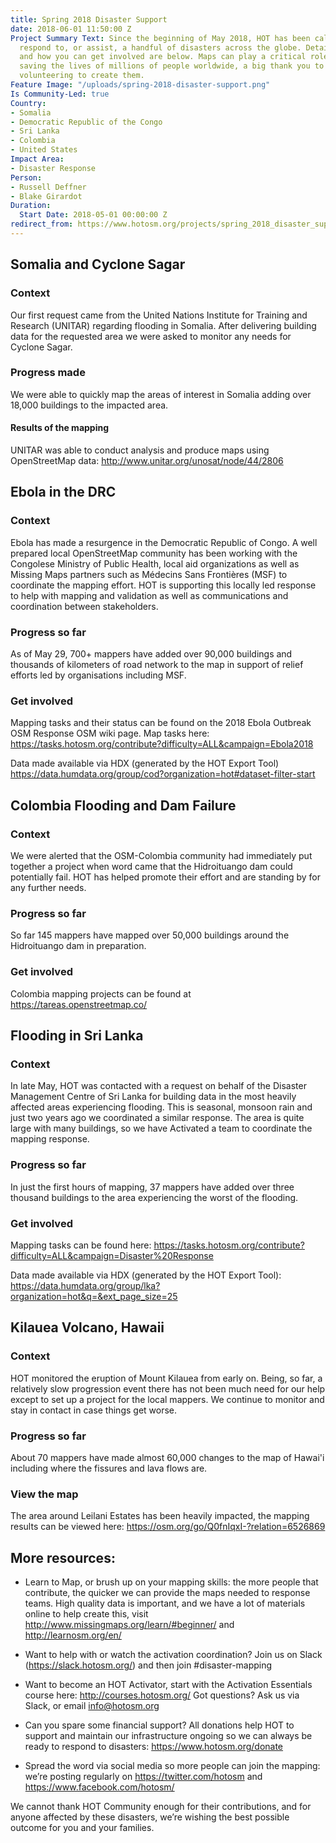 ```yaml
---
title: Spring 2018 Disaster Support
date: 2018-06-01 11:50:00 Z
Project Summary Text: Since the beginning of May 2018, HOT has been called upon to
  respond to, or assist, a handful of disasters across the globe. Details on the projects,
  and how you can get involved are below. Maps can play a critical role in potentially
  saving the lives of millions of people worldwide, a big thank you to the mappers
  volunteering to create them.
Feature Image: "/uploads/spring-2018-disaster-support.png"
Is Community-Led: true
Country:
- Somalia
- Democratic Republic of the Congo
- Sri Lanka
- Colombia
- United States
Impact Area:
- Disaster Response
Person:
- Russell Deffner
- Blake Girardot
Duration:
  Start Date: 2018-05-01 00:00:00 Z
redirect_from: https://www.hotosm.org/projects/spring_2018_disaster_support
---
```


## Somalia and Cyclone Sagar

### Context
Our first request came from the United Nations Institute for Training and Research (UNITAR) regarding flooding in Somalia. After delivering building data for the requested area we were asked to monitor any needs for Cyclone Sagar.

### Progress made
We were able to quickly map the areas of interest in Somalia adding over 18,000 buildings to the impacted area.

#### Results of the mapping
UNITAR was able to conduct analysis and produce maps using OpenStreetMap data: http://www.unitar.org/unosat/node/44/2806

## Ebola in the DRC

### Context
Ebola has made a resurgence in the Democratic Republic of Congo. A well prepared local OpenStreetMap community has been working with the Congolese Ministry of Public Health, local aid organizations as well as Missing Maps partners such as Médecins Sans Frontières (MSF) to coordinate the mapping effort. HOT is supporting this locally led response to help with mapping and validation as well as communications and coordination between stakeholders.

### Progress so far
As of May 29, 700+ mappers have added over 90,000 buildings and thousands of kilometers of road network to the map in support of relief efforts led by organisations including MSF.

### Get involved
Mapping tasks and their status can be found on the 2018 Ebola Outbreak OSM Response OSM wiki page. Map tasks here: https://tasks.hotosm.org/contribute?difficulty=ALL&campaign=Ebola2018

Data made available via HDX (generated by the HOT Export Tool) https://data.humdata.org/group/cod?organization=hot#dataset-filter-start  

## Colombia Flooding and Dam Failure
### Context
We were alerted that the OSM-Colombia community had immediately put together a project when word came that the Hidroituango dam could potentially fail. HOT has helped promote their effort and are standing by for any further needs.

### Progress so far
So far 145 mappers have mapped over 50,000 buildings around the Hidroituango dam in preparation.

### Get involved
Colombia mapping projects can be found at https://tareas.openstreetmap.co/

## Flooding in Sri Lanka
### Context
In late May, HOT was contacted with a request on behalf of the Disaster Management Centre of Sri Lanka for building data in the most heavily affected areas experiencing flooding. This is seasonal, monsoon rain and just two years ago we coordinated a similar response. The area is quite large with many buildings, so we have Activated a team to coordinate the mapping response.

### Progress so far
In just the first hours of mapping, 37 mappers have added over three thousand buildings to the area experiencing the worst of the flooding.

### Get involved
Mapping tasks can be found here: https://tasks.hotosm.org/contribute?difficulty=ALL&campaign=Disaster%20Response

Data made available via HDX (generated by the HOT Export Tool): https://data.humdata.org/group/lka?organization=hot&q=&ext_page_size=25

## Kilauea Volcano, Hawaii
### Context
HOT monitored the eruption of Mount Kilauea from early on. Being, so far, a relatively slow progression event there has not been much need for our help except to set up a project for the local mappers. We continue to monitor and stay in contact in case things get worse.

### Progress so far
About 70 mappers have made almost 60,000 changes to the map of Hawai'i including where the fissures and lava flows are.

### View the map
The area around Leilani Estates has been heavily impacted, the mapping results can be viewed here: https://osm.org/go/Q0fnIqxI-?relation=6526869

## More resources:

* Learn to Map, or brush up on your mapping skills: the more people that contribute, the quicker we can provide the maps needed to response teams. High quality data is important, and we have a lot of materials online to help create this, visit http://www.missingmaps.org/learn/#beginner/ and http://learnosm.org/en/

* Want to help with or watch the activation coordination? Join us on Slack (https://slack.hotosm.org/) and then join #disaster-mapping

* Want to become an HOT Activator, start with the Activation Essentials course here: http://courses.hotosm.org/
Got questions? Ask us via Slack, or email info@hotosm.org

* Can you spare some financial support? All donations help HOT to support and maintain our infrastructure ongoing so we can always be ready to respond to disasters: https://www.hotosm.org/donate

* Spread the word via social media so more people can join the mapping: we’re posting regularly on https://twitter.com/hotosm and https://www.facebook.com/hotosm/

We cannot thank HOT Community enough for their contributions, and for anyone affected by these disasters, we’re wishing the best possible outcome for you and your families.
